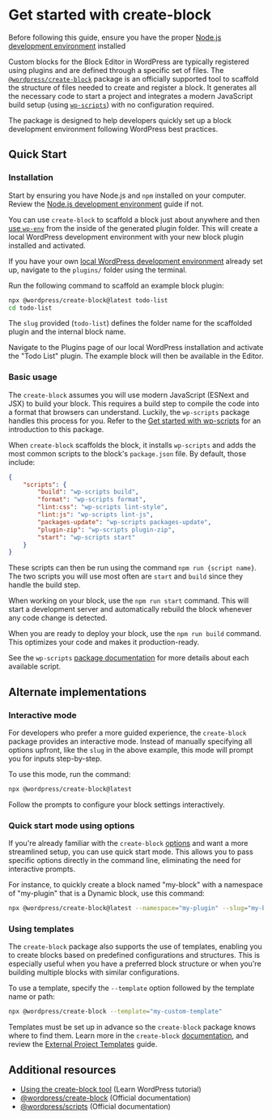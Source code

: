 # Get started with create-block

<div class="callout callout-info">
Before following this guide, ensure you have the proper <a href="https://developer.wordpress.org/block-editor/getting-started/devenv/nodejs-development-environment/">Node.js development environment</a> installed
</div>

Custom blocks for the Block Editor in WordPress are typically registered using plugins and are defined through a specific set of files. The [`@wordpress/create-block`](https://developer.wordpress.org/block-editor/reference-guides/packages/packages-create-block/) package is an officially supported tool to scaffold the structure of files needed to create and register a block. It generates all the necessary code to start a project and integrates a modern JavaScript build setup (using [`wp-scripts`](https://developer.wordpress.org/block-editor/getting-started/devenv/get-started-with-wp-scripts/)) with no configuration required. 

The package is designed to help developers quickly set up a block development environment following WordPress best practices.

## Quick Start

### Installation

Start by ensuring you have Node.js and `npm` installed on your computer. Review the [Node.js development environment](https://developer.wordpress.org/block-editor/getting-started/devenv/nodejs-development-environment/) guide if not.

You can use `create-block` to scaffold a block just about anywhere and then [use `wp-env`](https://developer.wordpress.org/block-editor/getting-started/devenv/get-started-with-wp-env/) from the inside of the generated plugin folder. This will create a local WordPress development environment with your new block plugin installed and activated.

If you have your own [local WordPress development environment](https://developer.wordpress.org/block-editor/getting-started/devenv/#local-wordpress-environment) already set up, navigate to the `plugins/` folder using the terminal.

Run the following command to scaffold an example block plugin:

```bash
npx @wordpress/create-block@latest todo-list
cd todo-list
```

The `slug` provided (`todo-list`) defines the folder name for the scaffolded plugin and the internal block name. 

Navigate to the Plugins page of our local WordPress installation and activate the "Todo List" plugin. The example block will then be available in the Editor. 

### Basic usage

The `create-block` assumes you will use modern JavaScript (ESNext and JSX) to build your block. This requires a build step to compile the code into a format that browsers can understand. Luckily, the `wp-scripts` package handles this process for you. Refer to the [Get started with wp-scripts](https://developer.wordpress.org/block-editor/getting-started/devenv/get-started-with-wp-scripts) for an introduction to this package. 

 When `create-block` scaffolds the block, it installs `wp-scripts` and adds the most common scripts to the block's `package.json` file. By default, those include:

```json
{
    "scripts": {
		"build": "wp-scripts build",
		"format": "wp-scripts format",
		"lint:css": "wp-scripts lint-style",
		"lint:js": "wp-scripts lint-js",
		"packages-update": "wp-scripts packages-update",
		"plugin-zip": "wp-scripts plugin-zip",
		"start": "wp-scripts start"
	}
}
```

These scripts can then be run using the command `npm run {script name}`. The two scripts you will use most often are `start` and `build` since they handle the build step.

When working on your block, use the `npm run start` command. This will start a development server and automatically rebuild the block whenever any code change is detected.

When you are ready to deploy your block, use the `npm run build` command. This optimizes your code and makes it production-ready.

See the `wp-scripts` [package documentation](https://developer.wordpress.org/block-editor/packages/packages-scripts/) for more details about each available script.

## Alternate implementations

### Interactive mode

For developers who prefer a more guided experience, the `create-block` package provides an interactive mode. Instead of manually specifying all options upfront, like the `slug` in the above example, this mode will prompt you for inputs step-by-step.

To use this mode, run the command:

```bash
npx @wordpress/create-block@latest
```

Follow the prompts to configure your block settings interactively.

### Quick start mode using options

If you're already familiar with the `create-block` [options](https://developer.wordpress.org/block-editor/reference-guides/packages/packages-create-block/#options) and want a more streamlined setup, you can use quick start mode. This allows you to pass specific options directly in the command line, eliminating the need for interactive prompts.

For instance, to quickly create a block named "my-block" with a namespace of "my-plugin" that is a Dynamic block, use this command:

```bash
npx @wordpress/create-block@latest --namespace="my-plugin" --slug="my-block" --variant="dynamic"
```

### Using templates

The `create-block` package also supports the use of templates, enabling you to create blocks based on predefined configurations and structures. This is especially useful when you have a preferred block structure or when you're building multiple blocks with similar configurations.

To use a template, specify the `--template` option followed by the template name or path:
```bash
npx @wordpress/create-block --template="my-custom-template"
```

Templates must be set up in advance so the `create-block` package knows where to find them. Learn more in the `create-block` [documentation](https://developer.wordpress.org/block-editor/reference-guides/packages/packages-create-block/#template), and review the [External Project Templates](https://developer.wordpress.org/block-editor/reference-guides/packages/packages-create-block/packages-create-block-external-template/) guide.

## Additional resources

- [Using the create-block tool](https://learn.wordpress.org/tutorial/using-the-create-block-tool/) (Learn WordPress tutorial)
- [@wordpress/create-block](https://developer.wordpress.org/block-editor/reference-guides/packages/packages-create-block/) (Official documentation)
- [@wordpress/scripts](https://developer.wordpress.org/block-editor/reference-guides/packages/packages-scripts/) (Official documentation)
